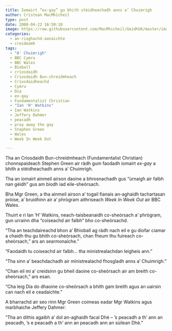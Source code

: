 ```yaml
---
title: Iomairt “ex-gay” gu bhith stèidheachadh anns a’ Chuimrigh
author: Crìstean MacMhìcheil
type: post
date: 2008-04-22 16:50:10
image: https://raw.githubusercontent.com/MacMhicheil/GeidhUK/master/images/2008-04-22-iomairt-ex-gay-gu-bhith-steidheachadh-anns-a-chuimrigh.jpg
categories:
  - an-rioghachd-aonaichte
  - creideamh
tags:
  - "A' Chuimrigh"
  - BBC Cymru
  - BBC Wales
  - Bìoball
  - crìosdaidh
  - Crìosdaidh Bun-chreidmheach
  - Crìosdaidheachd
  - Cymru
  - Dia
  - ex-gay
  - Fundamentalist Christian
  - "Ian 'H' Watkins"
  - Ian Watkins
  - Jeffery Dahmer
  - peacadh
  - pray away the gay
  - Stephen Green
  - Wales
  - Week In Week Out

---
```

Tha an Crìosdaidh Bun-chreidmheach (Fundamentalist Christian) chonnspaideach Stephen Green air ràdh gum faodadh iomairt _ex-gay_ a bhith a stèidheachadh anns a&#8217; Chuimrigh.

<!--more-->

Tha an iomairt ainmeil airson daoine a bhrosnachadh gus &#8220;ùrnaigh air falbh nan gèidh&#8221; gus am biodh iad eile-sheòrsach.

Bha Mgr Green, a tha ainmeil airson a&#8217; togail fianais an-aghaidh tachartasan pròise, a&#8217; bruidhinn air a&#8217; phrògram aithriseach _Week In Week Out_ air BBC Wales.

Thuirt e ri Ian &#8216;H&#8217; Watkins, neach-taisbeanaidh co-sheòrsach a&#8217; phrògram, gun urrainn dha &#8220;coiseachd air falbh&#8221; bho co-sheòrsachd.

&#8220;Tha an teachdaireachd bhon a&#8217; Bhìoball ag ràdh nach eil e gu diofar ciamar a chaidh thu gu bhith co-sheòrsach, chan fheum thu fuireach co-sheòrsach,&#8221; ars an searmonaiche.&#8221;

&#8220;Faodaidh tu coiseachd air falbh&#8230; tha ministrealachdan leigheis ann.&#8221;

&#8220;Tha sinn a&#8217; beachdachadh air ministrealachd fhosgladh anns a&#8217; Chuimrigh.&#8221;

&#8220;Chan eil mi a&#8217; creidsinn gu bheil daoine co-sheòrsach air am breith co-sheòrsach,&#8221; ars esan.

&#8220;Cha leig Dia do dhaoine co-sheòrsach a bhith gam breith agus an uairsin can nach eil e ceadaichte.&#8221;

A bharrachd air seo rinn Mgr Green coimeas eadar Mgr Watkins agus marbhaiche Jeffery Dahmer:

&#8220;Tha an dithis agaibh a&#8217; dol an-aghaidh facal Dhè &#8211; &#8217;s peacadh a th&#8217; ann an peacadh, &#8217;s e peacadh a th&#8217; ann an peacadh ann an sùilean Dhè.&#8221;
